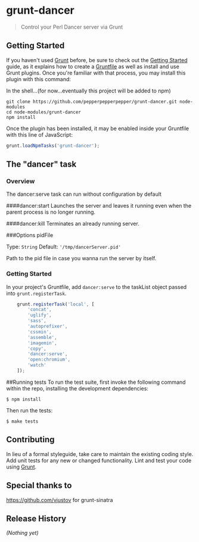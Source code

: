 # grunt-dancer

> Control your Perl Dancer server via Grunt

## Getting Started
If you haven't used [Grunt](http://gruntjs.com/) before, be sure to check out the [Getting Started](http://gruntjs.com/getting-started) guide, as it explains how to create a [Gruntfile](http://gruntjs.com/sample-gruntfile) as well as install and use Grunt plugins. Once you're familiar with that process, you may install this plugin with this command:

<!--npm install grunt-dancer --save-dev -->
In the shell...(for now...eventually this project will be added to npm)
```shell
git clone https://github.com/pepperpepperpepper/grunt-dancer.git node-modules
cd node-modules/grunt-dancer
npm install
```

Once the plugin has been installed, it may be enabled inside your Gruntfile with this line of JavaScript:

```js
grunt.loadNpmTasks('grunt-dancer');
```

## The "dancer" task

### Overview
The dancer:serve task can run without configuration by default

####dancer:start
Launches the server and leaves it running even when the parent process is no longer running.

####dancer:kill
Terminates an already running server.

###Options
pidFile

Type: `String`
Default: `'/tmp/dancerServer.pid'`

Path to the pid file in case you wanna run the server by itself.

### Getting Started
In your project's Gruntfile, add `dancer:serve` to the taskList object passed into `grunt.registerTask`.

```js
	grunt.registerTask('local', [
		'concat',
		'uglify',
		'sass',
		'autoprefixer',
		'cssmin',
		'assemble',
		'imagemin',
		'copy',
		'dancer:serve',
		'open:chromium',
		'watch'
	]);
```

##Running tests
To run the test suite, first invoke the following command within the repo, installing the development dependencies:
```shell
$ npm install
```
Then run the tests:
```shell
$ make tests
```

## Contributing
In lieu of a formal styleguide, take care to maintain the existing coding style. Add unit tests for any new or changed functionality. Lint and test your code using [Grunt](http://gruntjs.com/).

## Special thanks to 
https://github.com/vjustov for grunt-sinatra
## Release History
_(Nothing yet)_
